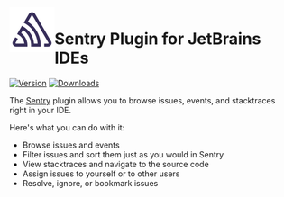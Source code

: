<img src="images/pluginIcon.svg" width="80" height="80" alt="icon" align="left"/>

Sentry Plugin for JetBrains IDEs
===
[![Version](https://img.shields.io/jetbrains/plugin/v/22232?color=6b43fb)](https://plugins.jetbrains.com/plugin/21173-jetclient--the-ultimate-rest-client)
[![Downloads](https://img.shields.io/jetbrains/plugin/d/22232?color=03d7dc)](https://plugins.jetbrains.com/plugin/21173-jetclient--the-ultimate-rest-client)

The [Sentry](https://plugins.jetbrains.com/plugin/22232-sentry) plugin allows you to browse issues, events, and stacktraces right in your IDE.

Here's what you can do with it:
- Browse issues and events
- Filter issues and sort them just as you would in Sentry
- View stacktraces and navigate to the source code
- Assign issues to yourself or to other users
- Resolve, ignore, or bookmark issues